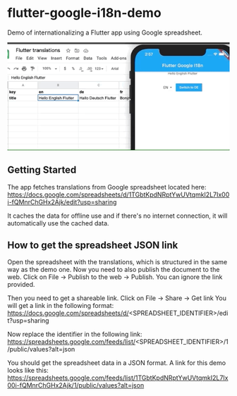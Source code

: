 # flutter-google-i18n-demo

Demo of internationalizing a Flutter app using Google spreadsheet.

![Demo gif](app.gif)

## Getting Started

The app fetches translations from Google spreadsheet located here:
https://docs.google.com/spreadsheets/d/1TGbtKpdNRptYwUVtqmkI2L7Ix00i-fQMnrChGHx2Ajk/edit?usp=sharing

It caches the data for offline use and if there's no internet connection, it will automatically use the cached data.

## How to get the spreadsheet JSON link

Open the spreadsheet with the translations, which is structured in the same way as the demo one.
Now you need to also publish the document to the web. 
Click on File -> Publish to the web -> Publish. You can ignore the link provided.

Then you need to get a shareable link.
Click on File -> Share -> Get link
You will get a link in the following format:
https://docs.google.com/spreadsheets/d/<SPREADSHEET_IDENTIFIER>/edit?usp=sharing

Now replace the identifier in the following link:
https://spreadsheets.google.com/feeds/list/<SPREADSHEET_IDENTIFIER>/1/public/values?alt=json

You should get the spreadsheet data in a JSON format.
A link for this demo looks like this:
https://spreadsheets.google.com/feeds/list/1TGbtKpdNRptYwUVtqmkI2L7Ix00i-fQMnrChGHx2Ajk/1/public/values?alt=json
